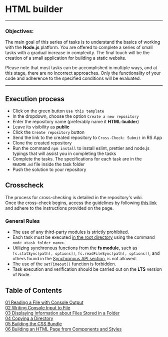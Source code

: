 # HTML builder

---

### Objectives:

The main goal of this series of tasks is to understand the basics of working with the **Node.js** platform.
You are offered to complete a series of small tasks with a gradual increase in complexity. The final touch will be the creation of a small application for building a static website.

Please note that most tasks can be accomplished in multiple ways, and at this stage, there are no incorrect approaches. Only the functionality of your code and adherence to the specified conditions will be evaluated.

---

## Execution process

- Click on the green button `Use this template`
- In the dropdown, choose the option `Create a new repository`
- Enter the repository name (preferably name it **HTML-builder**)
- Leave its visibility as **public**
- Click the `Create repository` button
- Send the link to the created repository to `Cross-Check: Submit` in RS App
- Clone the created repository
- Run the command `npm install` to install eslint, prettier and node.js typings that will assist you in completing the tasks
- Complete the tasks. The specifications for each task are in the `README.md` file inside the task folder
- Push the solution to your repository

## Crosscheck

The process for cross-checking is detailed in the repository's wiki.  
Once the cross-check begins, access the guidelines by following [this link](https://github.com/rolling-scopes-school/HTML-builder/wiki) and adhere to the instructions provided on the page.

### General Rules

- The use of any third-party modules is strictly prohibited.
- Each task must be executed <u>in the root directory</u> using the command `node <task folder name>`.
- Utilizing synchronous functions from the **fs module**, such as `fs.statSync(path[, options])`, `fs.readFileSync(path[, options])`, and others found in the [Synchronous API section](https://nodejs.org/api/fs.html#fs_synchronous_api), is not allowed.
- The use of the `setTimeout()` function is forbidden.
- Task execution and verification should be carried out on the **LTS** version of Node.

## Table of Contents

[01 Reading a File with Console Output](./01-read-file)  
[02 Writing Console Input to File](./02-write-file)  
[03 Displaying Information about Files Stored in a Folder](./03-files-in-folder)  
[04 Copying a Directory](./04-copy-directory)  
[05 Building the CSS Bundle](./05-merge-styles)  
[06 Building an HTML Page from Components and Styles](./06-build-page)
